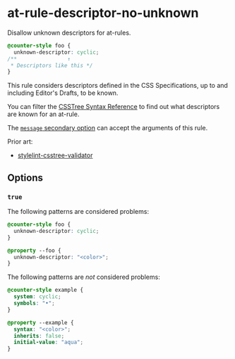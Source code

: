 # at-rule-descriptor-no-unknown

Disallow unknown descriptors for at-rules.

<!-- prettier-ignore -->
```css
@counter-style foo {
  unknown-descriptor: cyclic;
/**                ↑
 * Descriptors like this */
}
```

This rule considers descriptors defined in the CSS Specifications, up to and including Editor's Drafts, to be known.

You can filter the [CSSTree Syntax Reference](https://csstree.github.io/docs/syntax/) to find out what descriptors are known for an at-rule.


The [`message` secondary option](../../../docs/user-guide/configure.md#message) can accept the arguments of this rule.

Prior art:
- [stylelint-csstree-validator](https://www.npmjs.com/package/stylelint-csstree-validator)

## Options

### `true`

The following patterns are considered problems:

<!-- prettier-ignore -->
```css
@counter-style foo {
  unknown-descriptor: cyclic;
}
```

```css
@property --foo {
  unknown-descriptor: "<color>";
}
```

The following patterns are _not_ considered problems:

<!-- prettier-ignore -->
```css
@counter-style example {
  system: cyclic;
  symbols: "•";
}
```

<!-- prettier-ignore -->
```css
@property --example {
  syntax: "<color>";
  inherits: false;
  initial-value: "aqua";
}
```
